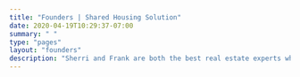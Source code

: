 ```yaml
---
title: "Founders | Shared Housing Solution"
date: 2020-04-19T10:29:37-07:00
summary: " "
type: "pages"
layout: "founders"
description: "Sherri and Frank are both the best real estate experts who have helped over 300 people get homes and also helped the homeless across the US"
---
```


